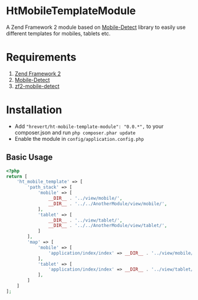 HtMobileTemplateModule
======================

A Zend Framework 2 module based on [Mobile-Detect](https://github.com/serbanghita/Mobile-Detect) library to easily use different templates for mobiles, tablets etc.

# Requirements
1. [Zend Framework 2](https://github.com/zendframework/zf2)
2. [Mobile-Detect](https://github.com/serbanghita/Mobile-Detect)
3. [zf2-mobile-detect](https://github.com/neilime/zf2-mobile-detect)
 

# Installation
* Add `"hrevert/ht-mobile-template-module": "0.0.*",` to your composer.json and run `php composer.phar update`
* Enable the module in `config/application.config.php`

## Basic Usage
```php
<?php
return [
    'ht_mobile_template' => [
        'path_stack' => [
            'mobile' => [
                __DIR__ . '../view/mobile/',
                __DIR__ . '../../AnotherModule/view/mobile/',
            ],
            'tablet' => [
                __DIR__ . '../view/tablet/',
                __DIR__ . '../../AnotherModule/view/tablet/',              
            ] 
        ],
        'map' => [
            'mobile' => [
                'application/index/index' => __DIR__ . '../view/mobile/application/index/index.phtml',
            ],
            'tablet' => [
                'application/index/index' => __DIR__ . '../view/tablet/application/index/index.phtml',
            ],            
        ]
    ]
];
```
